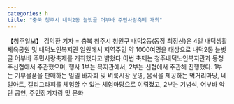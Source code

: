 ```yaml
---
categories: h
title: "충북 청주시 내덕2동 늘벗골 어부바 주민사랑축제 개최"
---
```

【청주일보】 김익환 기자 = 충북 청주시 청원구 내덕2동(동장 최정선)은 4일 내덕생활체육공원 및 내덕노인복지관 일원에서 지역주민 약 1000여명을 대상으로 내덕2동 늘벗골 어부바 주민사랑축제를 개최했다고 밝혔다.이번 축제는 청주내덕노인복지관과 동청주신협에서 주관했으며, 행사 1부는 복지관에서, 2부는 신협에서 주관해 진행했다. 1부는 기부물품을 판매하는 일일 바자회 및 벼룩시장 운영, 음식을 제공하는 먹거리마당, 네일아트, 캘리그라피를 체험할 수 있는 체험마당으로 이뤄졌고, 2부는 기념식, 어부바 악단 공연, 주민장기자랑 및 문화